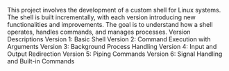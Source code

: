 This project involves the development of a custom shell for Linux systems. The shell is built incrementally, with each version introducing new functionalities and improvements. The goal is to understand how a shell operates, handles commands, and manages processes.
Version Descriptions
Version 1: Basic Shell
Version 2: Command Execution with Arguments
Version 3: Background Process Handling
Version 4: Input and Output Redirection
Version 5: Piping Commands
Version 6: Signal Handling and Built-in Commands
